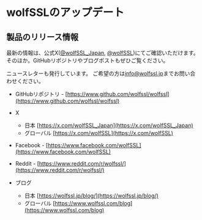# wolfSSLのアップデート

## 製品のリリース情報

最新の情報は、公式X([@wolfSSL_Japan](https://x.com/wolfSSL_Japan), [@wolfSSL](https://x.com/wolfSSL))にてご確認いただけます。
そのほか。GitHubリポジトリやブログポストもぜひご覧ください。

ニュースレターも発行しています。
ご希望の方は[info@wolfssl.jp](mailto:info@wolfssl.jp)までお問い合わせください。

* GitHubリポジトリ - [https://www.github.com/wolfssl/wolfssl](https://www.github.com/wolfssl/wolfssl)

* X 
    * 日本 [https://x.com/wolfSSL_Japan](https://x.com/wolfSSL_Japan)
    * グローバル [https://x.com/wolfSSL](https://x.com/wolfSSL)

* Facebook - [https://www.facebook.com/wolfSSL](https://www.facebook.com/wolfSSL)

* Reddit - [https://www.reddit.com/r/wolfssl/](https://www.reddit.com/r/wolfssl/)

* ブログ
    * 日本 [https://wolfssl.jp/blog/](https://wolfssl.jp/blog/)
    * グローバル [https://www.wolfssl.com/blog](https://www.wolfssl.com/blog)
